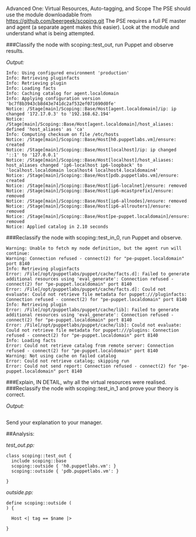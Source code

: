 Advanced One: Virtual Resources, Auto-tagging, and Scope
The PSE should use the module downloadable from https://github.com/beergeek/scoping.git
The PSE requires a full PE master and agent (a separate agent makes this easier).
Look at the module and understand what is being attempted.


###Classify the node with scoping::test_out, run Puppet and observe results.

*Output:*
```
Info: Using configured environment 'production'
Info: Retrieving pluginfacts
Info: Retrieving plugin
Info: Loading facts
Info: Caching catalog for agent.localdomain
Info: Applying configuration version 'bc7f8b3943cb8d43e741dc2af532ef071690d0fe'
Notice: /Stage[main]/Scoping::Base/Host[agent.localdomain]/ip: ip changed '172.17.0.3' to '192.168.62.194'
Notice: /Stage[main]/Scoping::Base/Host[agent.localdomain]/host_aliases: defined 'host_aliases' as 'ca'
Info: Computing checksum on file /etc/hosts
Notice: /Stage[main]/Scoping::Base/Host[h0.puppetlabs.vm]/ensure: created
Notice: /Stage[main]/Scoping::Base/Host[localhost]/ip: ip changed '::1' to '127.0.0.1'
Notice: /Stage[main]/Scoping::Base/Host[localhost]/host_aliases: host_aliases changed 'ip6-localhost ip6-loopback' to 'localhost.localdomain localhost4 localhost4.localdomain4'
Notice: /Stage[main]/Scoping::Base/Host[pdb.puppetlabs.vm]/ensure: created
Notice: /Stage[main]/Scoping::Base/Host[ip6-localnet]/ensure: removed
Notice: /Stage[main]/Scoping::Base/Host[ip6-mcastprefix]/ensure: removed
Notice: /Stage[main]/Scoping::Base/Host[ip6-allnodes]/ensure: removed
Notice: /Stage[main]/Scoping::Base/Host[ip6-allrouters]/ensure: removed
Notice: /Stage[main]/Scoping::Base/Host[pe-puppet.localdomain]/ensure: removed
Notice: Applied catalog in 2.10 seconds
```

###Reclassify the node with scoping::test_in_0, run Puppet and observe.
```
Warning: Unable to fetch my node definition, but the agent run will continue:
Warning: Connection refused - connect(2) for "pe-puppet.localdomain" port 8140
Info: Retrieving pluginfacts
Error: /File[/opt/puppetlabs/puppet/cache/facts.d]: Failed to generate additional resources using 'eval_generate': Connection refused - connect(2) for "pe-puppet.localdomain" port 8140
Error: /File[/opt/puppetlabs/puppet/cache/facts.d]: Could not evaluate: Could not retrieve file metadata for puppet:///pluginfacts: Connection refused - connect(2) for "pe-puppet.localdomain" port 8140
Info: Retrieving plugin
Error: /File[/opt/puppetlabs/puppet/cache/lib]: Failed to generate additional resources using 'eval_generate': Connection refused - connect(2) for "pe-puppet.localdomain" port 8140
Error: /File[/opt/puppetlabs/puppet/cache/lib]: Could not evaluate: Could not retrieve file metadata for puppet:///plugins: Connection refused - connect(2) for "pe-puppet.localdomain" port 8140
Info: Loading facts
Error: Could not retrieve catalog from remote server: Connection refused - connect(2) for "pe-puppet.localdomain" port 8140
Warning: Not using cache on failed catalog
Error: Could not retrieve catalog; skipping run
Error: Could not send report: Connection refused - connect(2) for "pe-puppet.localdomain" port 8140
```

###Explain, IN DETAIL, why all the virtual resources were realised.
###Reclassify the node with scoping::test_in_1 and prove your theory is correct.

*Output:*
```

```

Send your explanation to your manager.






##Analysis:

*test_out.pp:*

```
class scoping::test_out {
  include scoping::base
  scoping::outside { 'h0.puppetlabs.vm': }
  scoping::outside { 'pdb.puppetlabs.vm': }

}
```

*outside.pp:*
```
define scoping::outside (
) {

  Host <| tag == $name |>

}
```
